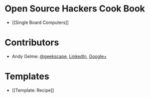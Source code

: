 # Open Source Hackers Cook Book
* [[Single Board Computers]]

# Contributors
* Andy Gelme: [@geekscape](http://twitter.com/geekscape), [LinkedIn](http://www.linkedin.com/in/geekscape), [Google+](http://tinyurl.com/geekscape-plus)

# Templates
* [[Template: Recipe]]
